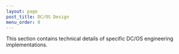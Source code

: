 ```yaml
---
layout: page
post_title: DC/OS Design
menu_order: 0
---
```



This section contains technical details of specific DC/OS engineering implementations.